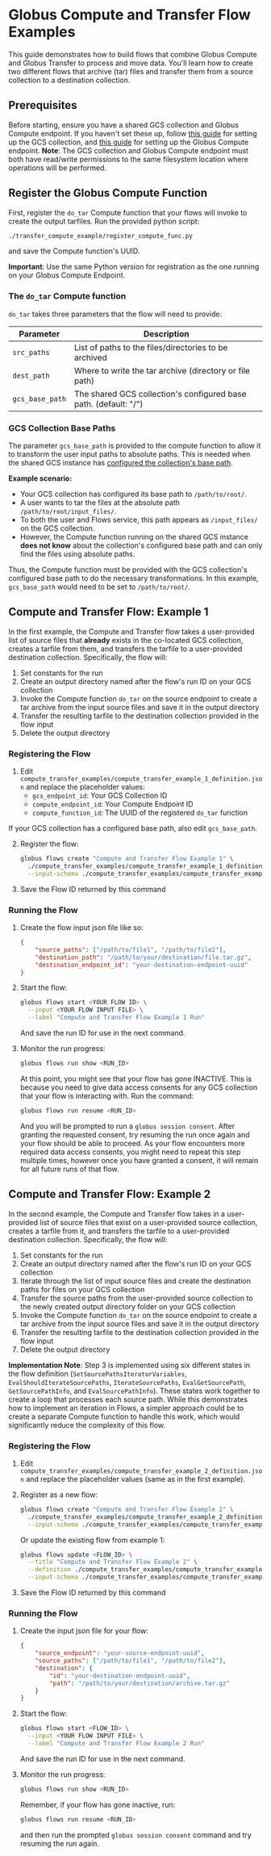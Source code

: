 # Globus Compute and Transfer Flow Examples

This guide demonstrates how to build flows that combine Globus Compute and Globus Transfer to process and move data. You'll learn how to create two different flows that archive (tar) files and transfer them from a source collection to a destination collection.

## Prerequisites

Before starting, ensure you have a shared GCS collection and Globus Compute endpoint.
If you haven't set these up, follow [this guide](https://docs.globus.org/globus-connect-server/v5.4/) for setting up the GCS collection, and [this guide](https://globus-compute.readthedocs.io/en/latest/endpoints/installation.html) for setting up the Globus Compute endpoint. **Note**: The GCS collection and Globus Compute endpoint must both have read/write permissions to the same filesystem location where operations will be performed.

## Register the Globus Compute Function

First, register the `do_tar` Compute function that your flows will invoke to create the output tarfiles. Run the provided python script:

```bash
./transfer_compute_example/register_compute_func.py
```

and save the Compute function's UUID.

**Important**: Use the same Python version for registration as the one running on your Globus Compute Endpoint.

### The `do_tar` Compute function

`do_tar` takes three parameters that the flow will need to provide:

| Parameter | Description |
|-----------|-------------|
| `src_paths` | List of paths to the files/directories to be archived |
| `dest_path` | Where to write the tar archive (directory or file path) |
| `gcs_base_path` | The shared GCS collection's configured base path. (default: "/") |

### GCS Collection Base Paths

The parameter `gcs_base_path` is provided to the compute function to allow it to transform the user input paths to absolute paths. This is needed when the shared GCS instance has [configured the collection's base path](https://docs.globus.org/globus-connect-server/v5/data-access-guide/#configure_collection_base_path).

**Example scenario:**
- Your GCS collection has configured its base path to `/path/to/root/`.
- A user wants to tar the files at the absolute path `/path/to/root/input_files/`.
- To both the user and Flows service, this path appears as `/input_files/` on the GCS collection.
- However, the Compute function running on the shared GCS instance **does not know** about the collection's configured base path and can only find the files using absolute paths.

Thus, the Compute function must be provided with the GCS collection's configured base path to do the necessary transformations. In this example, `gcs_base_path` would need to be set to `/path/to/root/`.

## Compute and Transfer Flow: Example 1
In the first example, the Compute and Transfer flow takes a user-provided list of source files that **already** exists in the co-located GCS collection, creates a tarfile from them, and transfers the tarfile to a user-provided destination collection. Specifically, the flow will:
1. Set constants for the run
2. Create an output directory named after the flow's run ID on your GCS collection
3. Invoke the Compute function `do_tar` on the source endpoint to create a tar archive from the input source files and save it in the output directory
4. Transfer the resulting tarfile to the destination collection provided in the flow input
5. Delete the output directory

### Registering the Flow

1. Edit `compute_transfer_examples/compute_transfer_example_1_definition.json` and replace the placeholder values:
   - `gcs_endpoint_id`: Your GCS Collection ID
   - `compute_endpoint_id`: Your Compute Endpoint ID
   - `compute_function_id`: The UUID of the registered `do_tar` function

If your GCS collection has a configured base path, also edit `gcs_base_path`.


2. Register the flow:
   ```bash
   globus flows create "Compute and Transfer Flow Example 1" \
     ./compute_transfer_examples/compute_transfer_example_1_definition.json \
     --input-schema ./compute_transfer_examples/compute_transfer_example_1_schema.json
   ```

3. Save the Flow ID returned by this command

### Running the Flow

1. Create the flow input json file like so:
   ```json
   {
       "source_paths": ["/path/to/file1", "/path/to/file2"],
       "destination_path": "/path/to/your/destination/file.tar.gz",
       "destination_endpoint_id": "your-destination-endpoint-uuid"
   }
   ```

2. Start the flow:
   ```bash
   globus flows start <YOUR FLOW ID> \
     --input <YOUR FLOW INPUT FILE> \
     --label "Compute and Transfer Flow Example 1 Run"
   ```
   And save the run ID for use in the next command.

3. Monitor the run progress:
   ```bash
   globus flows run show <RUN_ID>
   ```
   At this point, you might see that your flow has gone INACTIVE. This is because you need to give data access consents for any GCS collection that your flow is interacting with. Run the command:

   ```bash
   globus flows run resume <RUN_ID>
   ```
   And you will be prompted to run a `globus session consent`. After granting the requested consent, try resuming the run once again and your flow should be able to proceed. As your flow encounters more required data access consents, you might need to repeat this step multiple times, however once you have granted a consent, it will remain for all future runs of that flow.

## Compute and Transfer Flow: Example 2
In the second example, the Compute and Transfer flow takes in a user-provided list of source files that exist on a user-provided source collection, creates a tarfile from it, and transfers the tarfile to a user-provided destination collection. Specifically, the flow will:
1. Set constants for the run
2. Create an output directory named after the flow's run ID on your GCS collection
3. Iterate through the list of input source files and create the destination paths for files on your GCS collection
4. Transfer the source paths from the user-provided source collection to the newly created output directory folder on your GCS collection
5. Invoke the Compute function `do_tar` on the source endpoint to create a tar archive from the input source files and save it in the output directory
6. Transfer the resulting tarfile to the destination collection provided in the flow input
7. Delete the output directory

**Implementation Note**: Step 3 is implemented using six different states in the flow definition (`SetSourcePathsIteratorVariables`, `EvalShouldIterateSourcePaths`, `IterateSourcePaths`, `EvalGetSourcePath`, `GetSourcePathInfo`, and `EvalSourcePathInfo`). These states work together to create a loop that processes each source path. While this demonstrates how to implement an iteration in Flows, a simpler approach could be to create a separate Compute function to handle this work, which would significantly reduce the complexity of this flow.

### Registering the Flow

1. Edit `compute_transfer_examples/compute_transfer_example_2_definition.json` and replace the placeholder values (same as in the first example).

2. Register as a new flow:
   ```bash
   globus flows create "Compute and Transfer Flow Example 2" \
     ./compute_transfer_examples/compute_transfer_example_2_definition.json \
     --input-schema ./compute_transfer_examples/compute_transfer_example_2_schema.json
   ```

   Or update the existing flow from example 1:
   ```bash
   globus flows update <FLOW_ID> \
     --title "Compute and Transfer Flow Example 2" \
     --definition ./compute_transfer_examples/compute_transfer_example_2_definition.json \
     --input-schema ./compute_transfer_examples/compute_transfer_example_2_schema.json
   ```

3. Save the Flow ID returned by this command

### Running the Flow

1. Create the input json file for your flow:
   ```json
   {
       "source_endpoint": "your-source-endpoint-uuid",
       "source_paths": ["/path/to/file1", "/path/to/file2"],
       "destination": {
           "id": "your-destination-endpoint-uuid",
           "path": "/path/to/your/destination/archive.tar.gz"
       }
   }
   ```

2. Start the flow:
   ```bash
   globus flows start <FLOW_ID> \
     --input <YOUR FLOW INPUT FILE> \
     --label "Compute and Transfer Flow Example 2 Run"
   ```
   And save the run ID for use in the next command.

3. Monitor the run progress:
   ```bash
   globus flows run show <RUN_ID>
   ```

   Remember, if your flow has gone inactive, run:
   ```bash
   globus flows run resume <RUN_ID>
   ```
   and then run the prompted `globus session consent` command and try resuming the run again.